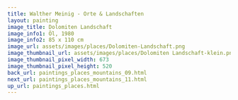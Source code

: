 ```yaml
---
title: Walther Meinig - Orte & Landschaften
layout: painting
image_title: Dolomiten Landschaft
image_info1: Öl, 1980
image_info2: 85 x 110 cm
image_url: assets/images/places/Dolomiten-Landschaft.png
image_thumbnail_url: assets/images/places/Dolomiten Landschaft-klein.png
image_thumbnail_pixel_width: 673
image_thumbnail_pixel_height: 520
back_url: paintings_places_mountains_09.html
next_url: paintings_places_mountains_11.html
up_url: paintings_places.html
---
```


